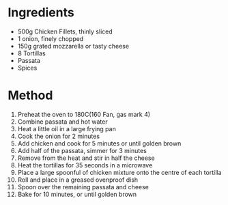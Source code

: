 # Ingredients
* 500g Chicken Fillets, thinly sliced
* 1 onion, finely chopped
* 150g grated mozzarella or tasty cheese
* 8 Tortillas
* Passata
* Spices

# Method
1. Preheat the oven to 180C(160 Fan, gas mark 4)
2. Combine passata and hot water
3. Heat a little oil in a large frying pan
4. Cook the onion for 2 minutes
5. Add chicken and cook for 5 minutes or until golden brown
6. Add half of the passata, simmer for 3 minutes
7. Remove from the heat and stir in half the cheese
8. Heat the tortillas for 35 seconds in a microwave
9. Place a large spoonful of chicken mixture onto the centre of each tortilla
10. Roll and place in a greased ovenproof dish
11. Spoon over the remaining passata and cheese
12. Bake for 10 minutes, or until golden brown

